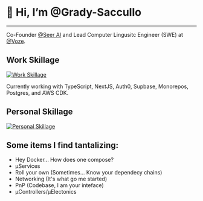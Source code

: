 # 👋 Hi, I’m @Grady-Saccullo

---

Co-Founder [@Seer AI](https://github.com/Seer-AI) and Lead Computer Lingusitc Engineer (SWE) at [@Voze](https://github.com/Voze-HQ).

## Work Skillage
[![Work Skillage](https://skillicons.dev/icons?i=ts,go,nodejs,postgres,nextjs,redux,aws,supabase,cloudflare,docker)](https://skillicons.dev)

Currently working with TypeScript, NextJS, Auth0, Supbase, Monorepos, Postgres, and AWS CDK.

## Personal Skillage
[![Personal Skillage](https://skillicons.dev/icons?i=rust,swift,raspberrypi)](https://skillicons.dev)


## Some items I find tantalizing:
- Hey Docker... How does one compose?
- µServices
- Roll your own (Sometimes... Know your dependecy chains)
- Networking (It's what go me started)
- PnP (Codebase, I am your inteface)
- µControllers/µElectonics

